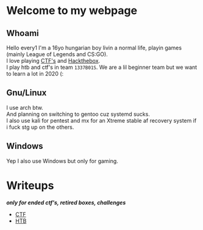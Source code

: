 # Welcome to my webpage


## Whoami

Hello every1 I'm a 16yo hungarian boy livin a normal life, playin games (mainly League of Legends and CS:GO).  
I love playing [CTF's](https://ctftime.org/team/107200) and [Hackthebox](https://www.hackthebox.eu/profile/112519).  
I play htb and ctf's in team `1337B01S`. We are a lil beginner team but we want to learn a lot in 2020 (:  

## Gnu/Linux

I use arch btw.  
And planning on switching to gentoo cuz systemd sucks.  
I also use kali for pentest and mx for an Xtreme stable af recovery system if i fuck stg up on the others.  

## Windows

Yep I also use Windows but only for gaming.  


# Writeups

***only for ended ctf's, retired boxes, challenges***

- [CTF](writeups/ctf)
- [HTB](writeups/htb)
